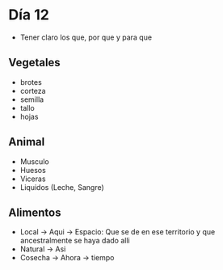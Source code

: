 # Día 12

- Tener claro los que, por que y para que

## Vegetales

- brotes
- corteza
- semilla
- tallo
- hojas

## Animal

- Musculo
- Huesos
- Viceras
- Liquidos (Leche, Sangre)

## Alimentos

- Local -> Aqui -> Espacio: Que se de en ese territorio y que ancestralmente se haya dado alli
- Natural -> Asi
- Cosecha -> Ahora -> tiempo
